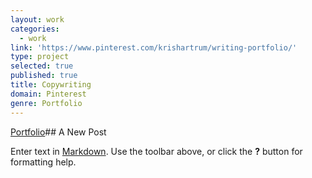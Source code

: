 ```yaml
---
layout: work
categories:
  - work
link: 'https://www.pinterest.com/krishartrum/writing-portfolio/'
type: project
selected: true
published: true
title: Copywriting
domain: Pinterest
genre: Portfolio
---
```

[Portfolio](https://www.pinterest.com/krishartrum/writing-portfolio/)## A New Post

Enter text in [Markdown](http://daringfireball.net/projects/markdown/). Use the toolbar above, or click the **?** button for formatting help.
